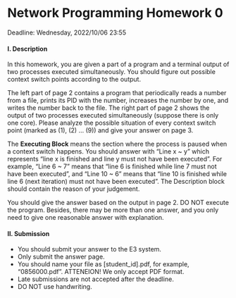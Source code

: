 # Network Programming Homework 0 # 

Deadline: Wednesday, 2022/10/06 23:55

#### I. Description  ####

In this homework, you are given a part of a program and a terminal output of two processes executed simultaneously. You should figure out possible context switch points according to the output. 

The left part of page 2 contains a program that periodically reads a number from a file, prints its PID with the number, increases the number by one, and writes the number back to the file. The right part of page 2 shows the output of two processes executed simultaneously (suppose there is only one core). Please analyze the possible situation of every context switch point (marked as (1), (2) ... (9)) and give your answer on page 3. 

The **Executing Block** means the section where the process is paused when a context switch happens. You should answer with “Line x ~ y” which represents “line x is finished and line y must not have been executed”. For example, “Line 6 ~ 7” means that “line 6 is finished while line 7 must not have been executed”, and “Line 10 ~ 6” means that “line 10 is finished while line 6 (next iteration) must not have been executed”. The Description block should contain the reason of your judgement. 

You should give the answer based on the output in page 2. DO NOT execute the program. Besides, there may be more than one answer, and you only need to give one reasonable answer with explanation.

#### II. Submission ####

- You should submit your answer to the E3 system. 
- Only submit the answer page. 
- You should name your file as [student_id].pdf, for example, “0856000.pdf”. ATTENEION! We only accept PDF format. 
- Late submissions are not accepted after the deadline. 
- DO NOT use handwriting. 